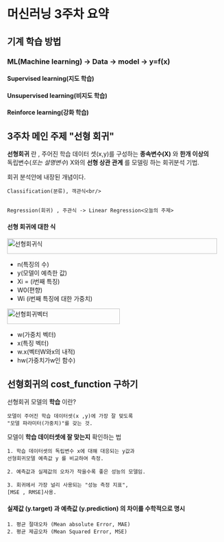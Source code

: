 # 머신러닝 3주차 요약


##  기계 학습 방법

### ML(Machine learning) -> Data -> model -> y=f(x)


#### Supervised learning(지도 학습)
#### Unsupervised learning(비지도 학습)
#### Reinforce learning(강화 학습)



## 3주차 메인 주제 "선형 회귀"


__선형회귀__ 란 ,  주어진 학습 데이터 셋(x,y)를 구성하는 __종속변수(X)__ 와 __한개 이상의__ <br/>
독립변수(_또는 설명변수_) X와의 __선형 상관 관계__ 를 모델링 하는 회귀분석 기법.

회귀 분석안에 내장된 개념이다.

    Classification(분류), 객관식<br/>
    

    Regression(회귀) , 주관식 -> Linear Regression<오늘의 주제>
 


#### 선형 회귀에 대한 식

<img width="490" height="36" alt="선형회귀식" src="https://github.com/user-attachments/assets/9021443f-504e-4be3-a126-aac8a6f2743b" />

- n(특징의 수)
- y(모델이 예측한 값)
- Xi = (i번째 특징)
- W0(편향) 
- Wi (i번째 특징에 대한 가중치)



<img width="263" height="36" alt="선형회귀벡터" src="https://github.com/user-attachments/assets/dce0d316-34cf-4ede-b932-50fcdb2046b3" />


- w(가중치 벡터)
- x(특징 벡터)
- w.x(벡터W와x의 내적)
- hw(가중치가w인 함수)


## 선형회귀의 cost_function 구하기

선형회귀 모델의 __학습__ 이란?

    모델이 주어진 학습 데이터셋(x ,y)에 가장 잘 맞도록
    "모델 파라미터(가중치)"를 갖는 것.

모델이 __학습 데이터셋에 잘 맞는지__ 확인하는 법

    1. 학습 데이터셋의 독립변수 x에 대해 대응되는 y값과
    선형회귀모델 예측값 y 를 비교하여 측정.

    2. 예측값과 실제값의 오차가 작을수록 좋은 성능의 모델임.

    3. 회귀에서 가장 널리 사용되는 "성능 측정 지표",
    [MSE , RMSE]사용.
#### 실제값 (y.target) 과 예측값 (y.prediction) 의 차이를 수학적으로 명시
    1. 평균 절대오차 (Mean absolute Error, MAE)
    2. 평균 제곱오차 (Mean Squared Error, MSE)



<br/>
<br/>
<br/>
<br/>
<br/>
<br/>
<br/>
<br/>
<br/>
<br/>
<br/>
<br/>















